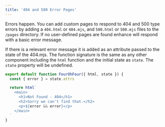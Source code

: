 ```yaml
---
title: '404 and 500 Error Pages'
---
```


Errors happen. You can add custom pages to respond to 404 and 500 type errors by adding a `404.html` or `404.mjs`, and `500.html` or `500.mjs` files to the `/pages` directory. If no user-defined pages are found enhance will respond with a basic error message.

If there is a relevant error message it is added as an attribute passed to the state of the 404.mjs. The function signature is the same as any other component including the `html` function and the initial state as `state`. The `state` property will be undefined.

<doc-code numbered filename="app/pages/404.mjs" >

```javascript
export default function FourOhFour({ html, state }) {
  const { error } = state.attrs

  return html`
    <main>
      <h1>Not Found - 404</h1>
      <h2>Sorry we can't find that.</h2>
      <p>${error && error}</p>
    </main>
  `
}
```

</doc-code>
